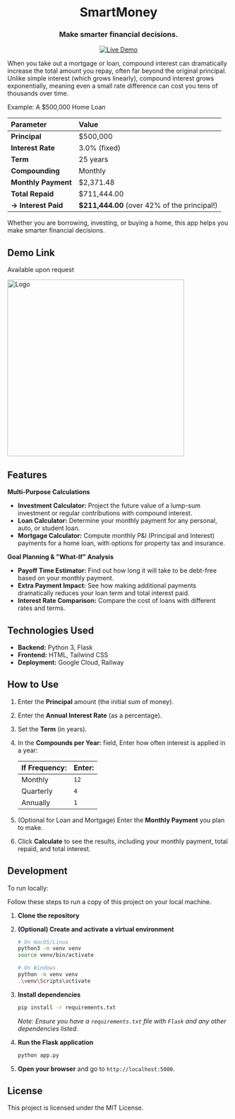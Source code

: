 <a id="readme-top"></a>

<div align="center">
  <h1>SmartMoney</h1>
  <h3>Make smarter financial decisions.</h3>
  
[![Live Demo](https://img.shields.io/badge/Try-Live_Demo-green)]()

</div>

When you take out a mortgage or loan, compound interest can dramatically increase the total amount you repay, often far beyond the original principal. Unlike simple interest (which grows linearly), compound interest grows exponentially, meaning even a small rate difference can cost you tens of thousands over time.

Example: A $500,000 Home Loan

| Parameter | Value |
| :--- | :--- |
| **Principal** | $500,000 |
| **Interest Rate** | 3.0% (fixed) |
| **Term** | 25 years |
| **Compounding** | Monthly |
| **Monthly Payment** | $2,371.48 |
| **Total Repaid** | $711,444.00 |
| **→ Interest Paid** | **$211,444.00** (over 42% of the principal!) |

Whether you are borrowing, investing, or buying a home, this app helps you make smarter financial decisions.

## Demo Link

Available upon request
<p align="left">
  <img src="https://github.com/UjuAyoku/smart-money/blob/main/smartmoney.PNG" alt="Logo" width="400">
</p>

## Features

**Multi-Purpose Calculations**

- **Investment Calculator:** Project the future value of a lump-sum investment or regular contributions with compound interest.
- **Loan Calculator:** Determine your monthly payment for any personal, auto, or student loan.
- **Mortgage Calculator:** Compute monthly P&I (Principal and Interest) payments for a home loan, with options for property tax and insurance.

 **Goal Planning & "What-If" Analysis**
- **Payoff Time Estimator:** Find out how long it will take to be debt-free based on your monthly payment.
- **Extra Payment Impact:** See how making additional payments dramatically reduces your loan term and total interest paid.
- **Interest Rate Comparison:** Compare the cost of loans with different rates and terms.
    
## Technologies Used

- **Backend:** Python 3, Flask
- **Frontend:** HTML, Tailwind CSS
- **Deployment:** Google Cloud, Railway

## How to Use
1.  Enter the **Principal** amount (the initial sum of money).
2.  Enter the **Annual Interest Rate** (as a percentage).
3.  Set the **Term** (in years).
4.  In the **Compounds per Year:** field, Enter how often interest is applied in a year:
   
    | If Frequency: | Enter: |
    | :--- | :--- |
    | Monthly | `12` |
    | Quarterly | `4` |
    | Annually | `1` |
    
5.  (Optional for Loan and Mortgage) Enter the **Monthly Payment** you plan to make.
6.  Click **Calculate** to see the results, including your monthly payment, total repaid, and total interest.

## Development
To run locally:

Follow these steps to run a copy of this project on your local machine.

1.  **Clone the repository**

2.  **(Optional) Create and activate a virtual environment**
    ```bash
    # On macOS/Linux
    python3 -m venv venv
    source venv/bin/activate

    # On Windows
    python -m venv venv
    .\venv\Scripts\activate
    ```

3.  **Install dependencies**
    ```bash
    pip install -r requirements.txt
    ```
    *Note: Ensure you have a `requirements.txt` file with `Flask` and any other dependencies listed.*

4.  **Run the Flask application**
    ```bash
    python app.py
    ```

5.  **Open your browser** and go to `http://localhost:5000`.

## License

This project is licensed under the MIT License.
